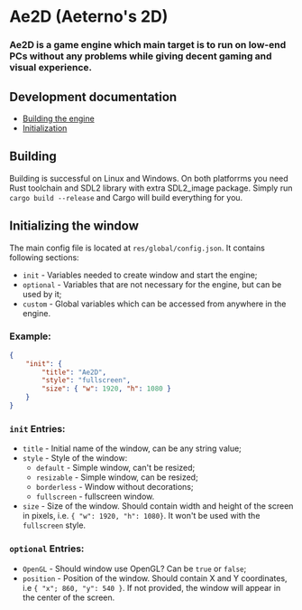 # Ae2D (Aeterno's 2D)
### Ae2D is a game engine which main target is to run on low-end PCs without any problems while giving decent gaming and visual experience.

## Development documentation

- [Building the engine](#building)
- [Initialization](#initializing-the-window)

## Building
Building is successful on Linux and Windows. On both platforrms you need Rust toolchain and SDL2 library with extra SDL2_image package. Simply run `cargo build --release` and Cargo will build everything for you.

## Initializing the window
The main config file is located at `res/global/config.json`. It contains following sections:
- `init` - Variables needed to create window and start the engine;
- `optional` - Variables that are not necessary for the engine, but can be used by it;
- `custom` - Global variables which can be accessed from anywhere in the engine.

### Example:
```json
{
	"init": {
		"title": "Ae2D",
		"style": "fullscreen",
		"size": { "w": 1920, "h": 1080 }
	}
}
```

### `init` Entries:
- `title` - Initial name of the window, can be any string value;
- `style` - Style of the window:
	- `default` - Simple window, can't be resized;
	- `resizable` - Simple window, can be resized;
	- `borderless` - Window without decorations;
	- `fullscreen` - fullscreen window.
- `size` - Size of the window. Should contain width and height of the screen in pixels, i.e. `{ "w": 1920, "h": 1080}`. It won't be used with the `fullscreen` style.
### `optional` Entries:
- `OpenGL` - Should window use OpenGL? Can be `true` or `false`;
- `position` - Position of the window. Should contain X and Y coordinates, i.e `{ "x"; 860, "y": 540 }`. If not provided, the window will appear in the center of the screen.